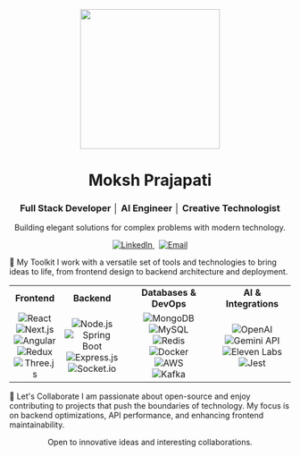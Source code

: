 <div align="center">
<img src="https://media.giphy.com/media/qgQUggAC3Pfv687qPC/giphy.gif" width="250">
<h1>
Moksh Prajapati
</h1>
<h3>
Full Stack Developer │ AI Engineer │ Creative Technologist
</h3>
<p>
Building elegant solutions for complex problems with modern technology.
</p>
<p>
<a href="https://linkedin.com/in/mokshprajapati" target="_blank">
<img src="https://img.shields.io/badge/LinkedIn-0077B5?style=for-the-badge&logo=linkedin&logoColor=white" alt="LinkedIn">
</a>
&nbsp;
<a href="mailto:mhp8195@gmail.com">
<img src="https://img.shields.io/badge/Gmail-D14836?style=for-the-badge&logo=gmail&logoColor=white" alt="Email">
</a>
</p>
</div>
🚀 My Toolkit
I work with a versatile set of tools and technologies to bring ideas to life, from frontend design to backend architecture and deployment.
<table>
<tr>
<td align="center"><strong>Frontend</strong></td>
<td align="center"><strong>Backend</strong></td>
<td align="center"><strong>Databases & DevOps</strong></td>
<td align="center"><strong>AI & Integrations</strong></td>
</tr>
<tr>
<td align="center">
<img src="https://img.shields.io/badge/React-20232A?style=for-the-badge&logo=react&logoColor=61DAFB" alt="React"><br>
<img src="https://img.shields.io/badge/Next.js-000000?style=for-the-badge&logo=nextdotjs&logoColor=white" alt="Next.js"><br>
<img src="https://img.shields.io/badge/Angular-DD0031?style=for-the-badge&logo=angular&logoColor=white" alt="Angular"><br>
<img src="https://img.shields.io/badge/Redux-764ABC?style=for-the-badge&logo=redux&logoColor=white" alt="Redux"><br>
<img src="https://img.shields.io/badge/Three.js-000000?style=for-the-badge&logo=threedotjs&logoColor=white" alt="Three.js">
</td>
<td align="center">
<img src="https://img.shields.io/badge/Node.js-339933?style=for-the-badge&logo=nodedotjs&logoColor=white" alt="Node.js"><br>
<img src="https://img.shields.io/badge/Spring_Boot-6DB33F?style=for-the-badge&logo=springboot&logoColor=white" alt="Spring Boot"><br>
<img src="https://img.shields.io/badge/Express-000000?style=for-the-badge&logo=express&logoColor=white" alt="Express.js"><br>
<img src="https://img.shields.io/badge/Socket.io-010101?style=for-the-badge&logo=socketdotio&logoColor=white" alt="Socket.io">
</td>
<td align="center">
<img src="https://img.shields.io/badge/MongoDB-47A248?style=for-the-badge&logo=mongodb&logoColor=white" alt="MongoDB"><br>
<img src="https://img.shields.io/badge/MySQL-4479A1?style=for-the-badge&logo=mysql&logoColor=white" alt="MySQL"><br>
<img src="https://img.shields.io/badge/Redis-DC382D?style=for-the-badge&logo=redis&logoColor=white" alt="Redis"><br>
<img src="https://img.shields.io/badge/Docker-2496ED?style=for-the-badge&logo=docker&logoColor=white" alt="Docker"><br>
<img src="https://img.shields.io/badge/AWS-232F3E?style=for-the-badge&logo=amazonaws&logoColor=white" alt="AWS"><br>
<img src="https://img.shields.io/badge/Kafka-231F20?style=for-the-badge&logo=apachekafka&logoColor=white" alt="Kafka">
</td>
<td align="center">
<img src="https://img.shields.io/badge/OpenAI-412991?style=for-the-badge&logo=openai&logoColor=white" alt="OpenAI"><br>
<img src="https://img.shields.io/badge/Gemini_API-4285F4?style=for-the-badge&logo=google&logoColor=white" alt="Gemini API"><br>
<img src="https://img.shields.io/badge/Eleven_Labs-000000?style=for-the-badge&logo=elevenlabs&logoColor=white" alt="Eleven Labs"><br>
<img src="https://img.shields.io/badge/Jest-C21325?style=for-the-badge&logo=jest&logoColor=white" alt="Jest">
</td>
</tr>
</table>
🤝 Let's Collaborate
I am passionate about open-source and enjoy contributing to projects that push the boundaries of technology. My focus is on backend optimizations, API performance, and enhancing frontend maintainability.
<div align="center">
<p>Open to innovative ideas and interesting collaborations.</p>
</div>
